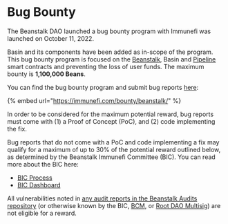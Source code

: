 # Bug Bounty

The Beanstalk DAO launched a bug bounty program with Immunefi was launched on October 11, 2022.&#x20;

Basin and its components have been added as in-scope of the program. This bug bounty program is focused on the [Beanstalk](https://bean.money/), Basin and [Pipeline](https://evmpipeline.org/) smart contracts and preventing the loss of user funds. The maximum bounty is **1,100,000 Beans**.

You can find the bug bounty program and submit bug reports [here](https://immunefi.com/bounty/beanstalk):

{% embed url="https://immunefi.com/bounty/beanstalk/" %}

In order to be considered for the maximum potential reward, bug reports must come with (1) a Proof of Concept (PoC), and (2) code implementing the fix.

Bug reports that do not come with a PoC and code implementing a fix may qualify for a maximum of up to 30% of the potential reward outlined below, as determined by the Beanstalk Immunefi Committee (BIC). You can read more about the BIC here:

* [BIC Process](https://docs.bean.money/almanac/governance/beanstalk/bic-process)
* [BIC Dashboard](https://docs.bean.money/almanac/governance/beanstalk/bic-dashboard)

All vulnerabilities noted in [any audit reports in the Beanstalk Audits repository](https://github.com/BeanstalkFarms/Beanstalk-Audits) (or otherwise known by the BIC, [BCM](https://docs.bean.money/almanac/governance/beanstalk/bcm-dashboard), or [Root DAO Multisig](https://docs.roottoken.org/governance/root-token/rdm-dashboard)) are not eligible for a reward.
